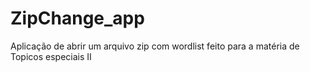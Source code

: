 # ZipChange_app
Aplicação de abrir um arquivo zip com wordlist feito para a matéria de Topicos especiais II

